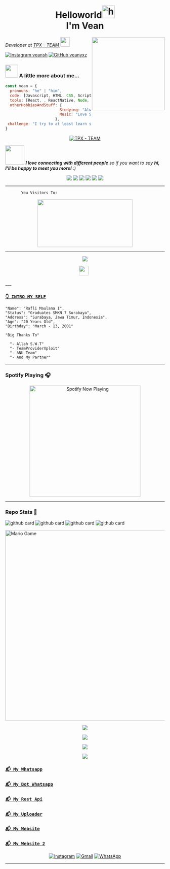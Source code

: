 
<h1 align="center"> Helloworld<img src="https://user-images.githubusercontent.com/1303154/88677602-1635ba80-d120-11ea-84d8-d263ba5fc3c0.gif" width="40px" alt="hi"><br>I'm Vean</h1>

<img align='right' src="https://media4.giphy.com/media/ZVik7pBtu9dNS/giphy.gif" width="230">
<p><em>Developer at <a href="https://chat.whatsapp.com/KAm6pMNS22KCpNYusp8oRy">TPX - TEAM  </a><img src="https://media.giphy.com/media/WUlplcMpOCEmTGBtBW/giphy.gif" width="30">
</em></p>

[![Instagram _veansh_](https://img.shields.io/badge/Instagram-%23E4405F.svg?&style=flat-square&logo=instagram&logoColor=white)](https://www.instagram.com/_veansh_)
[![GitHub veanyxz](https://img.shields.io/github/followers/veanyxz?label=follow&style=social)](https://github.com/Veanyxz)


### <img src="https://media3.giphy.com/media/jUZmz3kAiAuLC/200.webp?cid=ecf05e472ppgejelz9vrs67x38inpt96dl2x6i0z51br0jfh&rid=200.webp" width="40"> A little more about me...  

```javascript
const vean = {
  pronouns: "he" | "him",
  code: [Javascript, HTML, CSS, Scripting],
  tools: [React, , ReactNative, Node, Styled-Components, Docker, Etc],
  otherHobbiesAndStuff: {       
                        Studying: "Always something new! now playing with NextJS",
                        Music: "Love Story",
                      },
 challenge: "I try to at least learn something new every day"
}
```
<p align="center">
<a target="_blank" href="https://hackerz.my.id/"><img alt="TPX - TEAM" src="https://img.shields.io/badge/TPX - TEAM%20-%23121011.svg?&style=for-the-badge&logo=ubuntu&logoColor=white"></a>
</p>

<img src="https://media0.giphy.com/media/Wj7lNjMNDxSmc/200.webp?cid=ecf05e47gol7hyzftrdpoaar8lchrj2uzbzs0qoz3xgzv14o&rid=200.webp" width="60"> <em><b>I love connecting with different people</b> so if you want to say <b>hi, I'll be happy to meet you more!</b> :)</em>


<p align="center">
  <img src="https://img.shields.io/badge/-JavaScript-black?style=flat-square&logo=javascript" />
  <img src="https://img.shields.io/badge/-Node.js-black?style=flat-square&logo=Node.js" />
  <img src="https://img.shields.io/badge/-HTML5-black?style=flat-square&logo=html5&logoColor=e34f26" />
  <img src="https://img.shields.io/badge/-CSS3-black?style=flat-square&logo=css3&logoColor=1572b6" />
  <img src="https://img.shields.io/badge/-Git-black?style=flat-square&logo=git" />
  <img src="https://img.shields.io/badge/-GitHub-black?style=flat-square&logo=github" /> <br>
</p>

___
```
       You Visitors To:
```
<p align="center">
   <img width="300" height="150" src="https://camo.githubusercontent.com/db45054d90ef8099ce0235c82592c406dba0adcda421f8a84f162b58bab5d3e0/68747470733a2f2f636f756e742e6765746c6f6c692e636f6d2f6765742f406e6f627579616b693f7468656d653d67656c626f6f72752d68" />
</p>

___

<p align="center">
<a href="https://vean.my.id"><img align="center" src="https://github-cardname.vean.my.id/api?name=Vean&description=Hi,%20i%27m%20Vean%20and%20i%27m%20just%20a%20newbie%20programmer%20Nice%20to%20meet%20you%20%F0%9F%91%8B&image=https://avatars.githubusercontent.com/veanyxz&usqp=CAU&backgroundColor=%23ecf0f1&instagram=@_veansh_&github=Veanyxz&pattern=ticTacToe&colorPattern=%23eaeaea&site=vean.my.id"/></a>
</p>
<p align='center'>
<a href="https://instagram.com/_veansh_"><img height="30" src="https://storage.caliph.my.id/img/instagram.svg"></a>&nbsp;&nbsp;
</p>
___

### [`👇 INTRO MY SELF`](https://instagram.com/itsmevean)
```
"Name": "Rafli Maulana I",
"Status": "Graduates SMKN 7 Surabaya",
"Address": "Surabaya, Jawa Timur, Indonesia",
"Age": "20 Years Old",
"Birthday": "March - 13, 2001"
   
"Big Thanks To"

  "- Allah S.W.T"
  "- TeamProviderXploit"
  "- ΛNU Team"
  "- And My Partner"
```
___

### Spotify Playing 🎧

<p align="center">
  <a href="https://open.spotify.com/user/hbv7yzic965h9y82w194av0cz" target="_blank"><img src="https://now-playing-on-spotify.vercel.app/api/spotify" alt="Spotify Now Playing" width="350"/></a>
</p>

------

### Repo Stats 🔭
![github card](https://github-readme-stats.vercel.app/api/pin/?username=veanyxz&repo=veanyxz&theme=highcontrast)
![github card](https://github-readme-stats.vercel.app/api/pin/?username=veanyxz&repo=scraper&theme=highcontrast)
![github card](https://github-readme-stats.vercel.app/api/pin/?username=veanyxz&repo=json&theme=highcontrast)
![github card](https://github-readme-stats.vercel.app/api/pin/?username=veanyxz&repo=veanbotwhatsapp&theme=highcontrast)

<img src="https://github.com/TheDudeThatCode/TheDudeThatCode/blob/master/Assets/Mario_Gameplay.gif" alt="Mario Game" width="600" />


<!--START_SECTION:waka-->

<!--END_SECTION:waka-->
   
   <p align="center">
  <a href="https://github.com/Veanyxz"><img src="https://github-readme-stats.vercel.app/api?username=Veanyxz&theme=tokyonight&show_icons=true" /></a>
</p>

<p align="center">
  <a href="https://github.com/Veanyxz"><img src="https://github-readme-streak-stats.herokuapp.com?user=Veanyxz&theme=tokyonight&hide_border=false&properties=background&border=%239611C5FF" /><a>
</p>
  
<p align="center">
  <a href="https://github.com/Veanyxz"><img src="https://github-readme-stats.vercel.app/api/top-langs?username=Veanyxz&theme=tokyonight&layout=compact" /></a>
</p>
  
<p align="center">
  <a href="https://github.com/Veanyxz"><img src="https://github-profile-trophy.vercel.app/?username=Veanyxz&theme=radical&margin-w=20&no-bg=true&no-frame=false" /><a>
</p>
    

### [`📬 My Whatsapp`](https://api.whatsapp.com/send?phone=628983583288&text=Assalamualaikum+Bang)
### [`📬 My Bot Whatsapp`](https://api.whatsapp.com/send?phone=6282246869840&text=!menu)
### [`📬 My Rest Api`](https://vean.xyz)
### [`📬 My Uploader`](https://uploader.vean.my.id)
### [`📬 My Website`](https://vean.my.id)
### [`📬 My Website 2`](https://hackerz.my.id)
    
<p align="center">
<a href="https://www.instagram.com/_veansh_" target="_blank"><img src="https://img.shields.io/badge/Instagram-%23E4405F.svg?&style=flat-square&logo=instagram&logoColor=white" alt="Instagram"></a>
<a href="veanyxz@gmail.com" target="_blank"><img src="https://img.shields.io/badge/Gmail-D14836?style=flat-square&logo=gmail&logoColor=white" alt="Gmail"></a>
<a href="https://api.whatsapp.com/send?phone=628983583288&text=Assalamualaikum+Bang" target="_blank"><img src="https://img.shields.io/badge/Whatsapp-%808080.svg?&style=flat-square&logo=Whatsapp&logoColor=white" alt="WhatsApp"></a>
</p>

___
